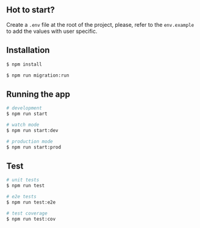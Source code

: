 ## Hot to start?

Create a `.env` file at the root of the project, please, refer to the `env.example` to add the values with user specific.


## Installation

```bash
$ npm install

$ npm run migration:run
```

## Running the app

```bash
# development
$ npm run start

# watch mode
$ npm run start:dev

# production mode
$ npm run start:prod
```

## Test

```bash
# unit tests
$ npm run test

# e2e tests
$ npm run test:e2e

# test coverage
$ npm run test:cov
```